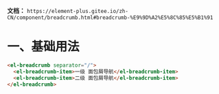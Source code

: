 **文档：** `https://element-plus.gitee.io/zh-CN/component/breadcrumb.html#breadcrumb-%E9%9D%A2%E5%8C%85%E5%B1%91`

# 一、基础用法
  ```html
  <el-breadcrumb separator="/">
    <el-breadcrumb-item>一级 面包屑导航</el-breadcrumb-item>
    <el-breadcrumb-item>二级 面包屑导航</el-breadcrumb-item>
  </el-breadcrumb>
  ```
